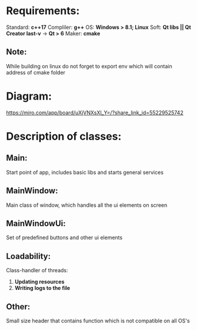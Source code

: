 # Requirements:
Standard: **c++17**
Compliler: **g++**
OS: **Windows > 8.1; Linux**
Soft: **Qt libs || Qt Creator last-v** -> **Qt > 6**
Maker: **cmake**

## Note:
While building on linux do not forget to export env which will contain address of cmake folder

# Diagram:
https://miro.com/app/board/uXjVNXsXl_Y=/?share_link_id=55229525742

# Description of classes:
## Main:
Start point of app, includes basic libs and starts general services
## MainWindow:
Main class of window, which handles all the ui elements on screen
## MainWindowUi:
Set of predefined buttons and other ui elements
## Loadability:
Class-handler of threads:
1. **Updating resources**
2. **Writing logs to the file**
## Other:
Small size header that contains function which is not compatible on all OS's
